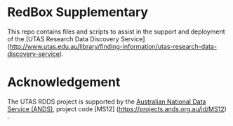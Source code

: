 RedBox Supplementary
====================
This repo contains files and scripts to assist in the support and deployment of the [UTAS Research Data Discovery Service] (http://www.utas.edu.au/library/finding-information/utas-research-data-discovery-service).


Acknowledgement
===============
The UTAS RDDS project is supported by the [Australian National Data Service (ANDS)](http://www.ands.org.au), project code [MS12] (https://projects.ands.org.au/id/MS12) .
